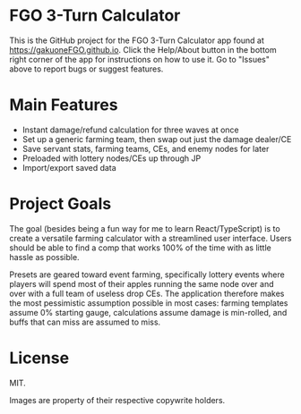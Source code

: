 # FGO 3-Turn Calculator
This is the GitHub project for the FGO 3-Turn Calculator app found at https://gakuoneFGO.github.io.
Click the Help/About button in the bottom right corner of the app for instructions on how to use it.
Go to "Issues" above to report bugs or suggest features.

# Main Features
- Instant damage/refund calculation for three waves at once
- Set up a generic farming team, then swap out just the damage dealer/CE
- Save servant stats, farming teams, CEs, and enemy nodes for later
- Preloaded with lottery nodes/CEs up through JP
- Import/export saved data

# Project Goals
The goal (besides being a fun way for me to learn React/TypeScript) is to create a versatile farming calculator with a streamlined user interface.
Users should be able to find a comp that works 100% of the time with as little hassle as possible.

Presets are geared toward event farming, specifically lottery events where players will spend most of their apples running the same node over and over with a full team of useless drop CEs.
The application therefore makes the most pessimistic assumption possible in most cases: farming templates assume 0% starting gauge, calculations assume damage is min-rolled, and buffs that can miss are assumed to miss.

# License
MIT.

Images are property of their respective copywrite holders.